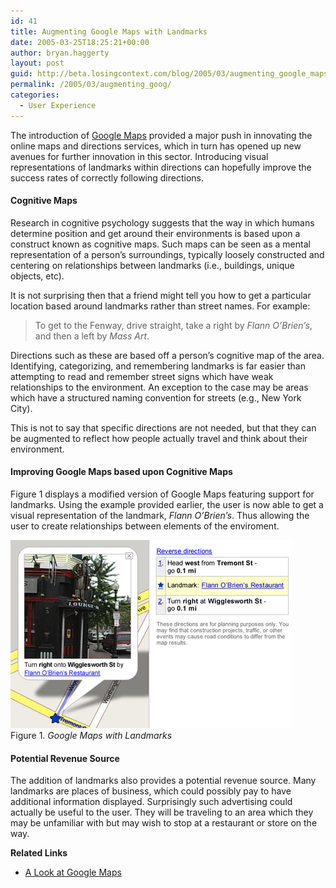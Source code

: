 ```yaml
---
id: 41
title: Augmenting Google Maps with Landmarks
date: 2005-03-25T18:25:21+00:00
author: bryan.haggerty
layout: post
guid: http://beta.losingcontext.com/blog/2005/03/augmenting_google_maps_with_landmarks.php
permalink: /2005/03/augmenting_goog/
categories:
  - User Experience
---
```

The introduction of [Google Maps](http://maps.google.com) provided a major push in innovating the online maps and directions services, which in turn has opened up new avenues for further innovation in this sector. Introducing visual representations of landmarks within directions can hopefully improve the success rates of correctly following directions.

#### Cognitive Maps

Research in cognitive psychology suggests that the way in which humans determine position and get around their environments is based upon a construct known as cognitive maps. Such maps can be seen as a mental representation of a person&#8217;s surroundings, typically loosely constructed and centering on relationships between landmarks (i.e., buildings, unique objects, etc).

It is not surprising then that a friend might tell you how to get a particular location based around landmarks rather than street names. For example:

> To get to the Fenway, drive straight, take a right by _Flann O&#8217;Brien&#8217;s_, and then a left by _Mass Art_.

Directions such as these are based off a person&#8217;s cognitive map of the area. Identifying, categorizing, and remembering landmarks is far easier than attempting to read and remember street signs which have weak relationships to the environment. An exception to the case may be areas which have a structured naming convention for streets (e.g., New York City).

This is not to say that specific directions are not needed, but that they can be augmented to reflect how people actually travel and think about their environment.

#### Improving Google Maps based upon Cognitive Maps

Figure 1 displays a modified version of Google Maps featuring support for landmarks. Using the example provided earlier, the user is now able to get a visual representation of the landmark, _Flann O&#8217;Brien&#8217;s_. Thus allowing the user to create relationships between elements of the enviroment.

<p class="figure-centered">
  <img src="blog/wp-content/uploads/legacy/gmaps-landmarks.jpg" alt="Google Maps with a landmark displayed" height="301" width="450" /><br /> Figure 1. <em>Google Maps with Landmarks</em>
</p>

#### Potential Revenue Source

The addition of landmarks also provides a potential revenue source. Many landmarks are places of business, which could possibly pay to have additional information displayed. Surprisingly such advertising could actually be useful to the user. They will be traveling to an area which they may be unfamiliar with but may wish to stop at a restaurant or store on the way.

<p id="related-links">
  <strong>Related Links</strong>
</p>

  * [A Look at Google Maps](/blog/2005/02/google_maps.php)